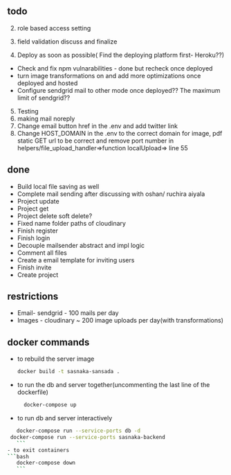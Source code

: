 ## todo
2. role based access setting
3. field validation discuss and finalize

4. Deploy as soon as possible( Find the deploying platform first- Heroku??)
- Check and fix npm vulnarabilities - done but recheck once deployed
- turn image transformations on and add more optimizations once deployed and hosted
- Configure sendgrid mail to other mode once deployed?? The maximum limit of sendgrid??
5. Testing
5. making mail noreply
6. Change email button href in the .env and add twitter link
7. Change HOST_DOMAIN in the .env to the correct domain for image, pdf static GET url to be correct and
 remove port number in helpers/file_upload_handler=>function localUpload=> line 55

## done
- Build local file saving as well
- Complete mail sending after discussing with oshan/ ruchira aiyala
- Project update
- Project get
- Project delete soft delete?
- Fixed name folder paths of cloudinary
- Finish register
- Finish login
- Decouple mailsender abstract and impl logic
- Comment all files
- Create a email template for inviting users
- Finish invite
- Create project

## restrictions
- Email- sendgrid - 100 mails per day
- Images - cloudinary ~ 200 image uploads per day(with transformations)

## docker commands
- to rebuild the server image
	```bash
	docker build -t sasnaka-sansada .
	```
- to run the db and server together(uncommenting the last line of the dockerfile)
  ```bash
	docker-compose up
	```
- to run db and server interactively
 ```bash
	docker-compose run --service-ports db -d
  docker-compose run --service-ports sasnaka-backend
	```
- to exit containers
```bash
	docker-compose down
	```
